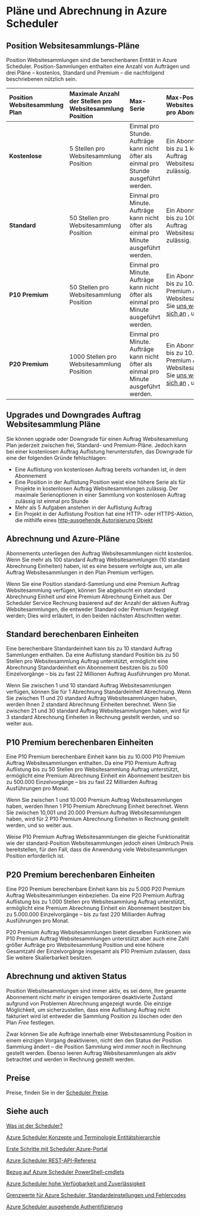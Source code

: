 <properties
 pageTitle="Pläne und Abrechnung in Azure Scheduler"
 description="Pläne und Abrechnung in Azure Scheduler"
 services="scheduler"
 documentationCenter=".NET"
 authors="derek1ee"
 manager="kevinlam1"
 editor=""/>
<tags
 ms.service="scheduler"
 ms.workload="infrastructure-services"
 ms.tgt_pltfrm="na"
 ms.devlang="dotnet"
 ms.topic="article"
 ms.date="08/18/2016"
 ms.author="deli"/>

# <a name="plans-and-billing-in-azure-scheduler"></a>Pläne und Abrechnung in Azure Scheduler

## <a name="job-collection-plans"></a>Position Websitesammlungs-Pläne

Position Websitesammlungen sind die berechenbaren Entität in Azure Scheduler. Position-Sammlungen enthalten eine Anzahl von Aufträgen und drei Pläne – kostenlos, Standard und Premium – die nachfolgend beschriebenen nützlich sein.

|**Position Websitesammlung Plan**|**Maximale Anzahl der Stellen pro Websitesammlung Position**|**Max-Serie**|**Max-Position Websitesammlungen pro Abonnement**|**Grenzwerte**|
|:---|:---|:---|:---|:---|
|**Kostenlose**|5 Stellen pro Websitesammlung Position|Einmal pro Stunde. Aufträge kann nicht öfter als einmal pro Stunde ausgeführt werden.|Ein Abonnement ist bis zu 1 kostenlosen Auftrag Websitesammlung zulässig.|[Http-ausgehende Autorisierung Objekt](scheduler-outbound-authentication.md) kann nicht verwendet werden.
|**Standard**|50 Stellen pro Websitesammlung Position|Einmal pro Minute. Aufträge kann nicht öfter als einmal pro Minute ausgeführt werden.|Ein Abonnement ist bis zu 100 standard Auftrag Websitesammlungen zulässig.|Zugriff auf alle Featuresatz von Scheduler|
|**P10 Premium**|50 Stellen pro Websitesammlung Position|Einmal pro Minute. Aufträge kann nicht öfter als einmal pro Minute ausgeführt werden.|Ein Abonnement kann bis zu 10.000 P10 Premium Auftrag Websitesammlungen. Sie <a href="mailto:wapteams@microsoft.com">uns wenden Sie sich an</a> , um weitere.|Zugriff auf alle Featuresatz von Scheduler|
|**P20 Premium**|1000 Stellen pro Websitesammlung Position|Einmal pro Minute. Aufträge kann nicht öfter als einmal pro Minute ausgeführt werden.|Ein Abonnement kann bis zu 10.000 P20 Premium Auftrag Websitesammlungen. Sie <a href="mailto:wapteams@microsoft.com">uns wenden Sie sich an</a> , um weitere.|Zugriff auf alle Featuresatz von Scheduler|

## <a name="upgrades-and-downgrades-of-job-collection-plans"></a>Upgrades und Downgrades Auftrag Websitesammlung Pläne

Sie können upgrade oder Downgrade für einen Auftrag Websitesammlung Plan jederzeit zwischen frei, Standard- und Premium-Pläne. Jedoch kann bei einer kostenlosen Auftrag Auflistung herunterstufen, das Downgrade für eine der folgenden Gründe fehlschlagen:

- Eine Auflistung von kostenlosen Auftrag bereits vorhanden ist, in dem Abonnement
- Eine Position in der Auflistung Position weist eine höhere Serie als für Projekte in kostenlosen Auftrag Websitesammlungen zulässig. Der maximale Serienoptionen in einer Sammlung von kostenlosen Auftrag zulässig ist einmal pro Stunde
- Mehr als 5 Aufgaben anstehen in der Auflistung Auftrag
- Ein Projekt in der Auflistung Position hat eine HTTP- oder HTTPS-Aktion, die mithilfe eines [http-ausgehende Autorisierung Objekt](scheduler-outbound-authentication.md)

## <a name="billing-and-azure-plans"></a>Abrechnung und Azure-Pläne

Abonnements unterliegen den Auftrag Websitesammlungen nicht kostenlos. Wenn Sie mehr als 100 standard Auftrag Websitesammlungen (10 standard Abrechnung Einheiten) haben, ist es eine bessere verfolgte aus, um alle Auftrag Websitesammlungen in den Plan Premium verfügen.

Wenn Sie eine Position standard-Sammlung und eine Premium Auftrag Websitesammlung verfügen, können Sie abgebucht ein standard Abrechnung Einheit _und_ eine Premium Abrechnung Einheit aus. Der Scheduler Service Rechnung basierend auf der Anzahl der aktiven Auftrag Websitesammlungen, die entweder Standard oder Premium festgelegt werden; Dies wird erläutert, in den beiden nächsten Abschnitten weiter.

## <a name="standard-billable-units"></a>Standard berechenbaren Einheiten

Eine berechenbare Standardeinheit kann bis zu 10 standard Auftrag Sammlungen enthalten. Da eine Auflistung standard Position bis zu 50 Stellen pro Websitesammlung Auftrag unterstützt, ermöglicht eine Abrechnung Standardeinheit ein Abonnement besitzen bis zu 500 Einzelvorgänge – bis zu fast 22 Millionen Auftrag Ausführungen pro Monat.

Wenn Sie zwischen 1 und 10 standard Auftrag Websitesammlungen verfügen, können Sie für 1 Abrechnung Standardeinheit Abrechnung. Wenn Sie zwischen 11 und 20 standard Auftrag Websitesammlungen haben, werden Ihnen 2 standard Abrechnung Einheiten berechnet. Wenn Sie zwischen 21 und 30 standard Auftrag Websitesammlungen haben, wird für 3 standard Abrechnung Einheiten in Rechnung gestellt werden, und so weiter aus.

## <a name="p10-premium-billable-units"></a>P10 Premium berechenbaren Einheiten

Eine P10 Premium berechenbare Einheit kann bis zu 10.000 P10 Premium Auftrag Websitesammlungen enthalten. Da eine P10 Premium Auftrag Auflistung bis zu 50 Stellen pro Websitesammlung Auftrag unterstützt, ermöglicht eine Premium Abrechnung Einheit ein Abonnement besitzen bis zu 500.000 Einzelvorgänge – bis zu fast 22 Milliarden Auftrag Ausführungen pro Monat.

Wenn Sie zwischen 1 und 10.000 Premium Auftrag Websitesammlungen haben, werden Ihnen 1 P10 Premium Abrechnung Einheit berechnet. Wenn Sie zwischen 10,001 und 20.000 Premium Auftrag Websitesammlungen haben, wird für 2 P10 Premium Abrechnung Einheiten in Rechnung gestellt werden, und so weiter aus.

Weise P10 Premium Auftrag Websitesammlungen die gleiche Funktionalität wie der standard-Position Websitesammlungen jedoch einen Umbruch Preis bereitstellen, für den Fall, dass die Anwendung viele Websitesammlungen Position erforderlich ist.

## <a name="p20-premium-billable-units"></a>P20 Premium berechenbaren Einheiten

Eine P20 Premium berechenbare Einheit kann bis zu 5.000 P20 Premium Auftrag Websitesammlungen einbeziehen. Da eine P20 Premium Auftrag Auflistung bis zu 1.000 Stellen pro Websitesammlung Auftrag unterstützt, ermöglicht eine Premium Abrechnung Einheit ein Abonnement besitzen bis zu 5.000.000 Einzelvorgänge – bis zu fast 220 Milliarden Auftrag Ausführungen pro Monat.

P20 Premium Auftrag Websitesammlungen bietet dieselben Funktionen wie P10 Premium Auftrag Websitesammlungen unterstützt aber auch eine Zahl größer Aufträge pro Websitesammlung Position und eine höhere Gesamtzahl der Einzelvorgänge insgesamt als P10 Premium zulassen, dass Sie weitere Skalierbarkeit besitzen.

## <a name="billing-and-active-status"></a>Abrechnung und aktiven Status

Position Websitesammlungen sind immer aktiv, es sei denn, Ihre gesamte Abonnement nicht mehr in einigen temporären deaktivierte Zustand aufgrund von Problemen Abrechnung angezeigt wurde. Die einzige Möglichkeit, um sicherzustellen, dass eine Auflistung Auftrag nicht fakturiert wird ist entweder die Sammlung Position zu löschen oder den Plan _Free_ festlegen.

Zwar können Sie alle Aufträge innerhalb einer Websitesammlung Position in einem einzigen Vorgang deaktivieren, nicht den den Status der Position Sammlung ändert – die Position Sammlung wird _immer noch_ in Rechnung gestellt werden. Ebenso leeren Auftrag Websitesammlungen als aktiv betrachtet und werden in Rechnung gestellt werden.

## <a name="pricing"></a>Preise

Preise, finden Sie in der [Scheduler Preise](https://azure.microsoft.com/pricing/details/scheduler/).

## <a name="see-also"></a>Siehe auch


 [Was ist der Scheduler?](scheduler-intro.md)

 [Azure Scheduler Konzepte und Terminologie Entitätshierarchie](scheduler-concepts-terms.md)

 [Erste Schritte mit Scheduler Azure-Portal](scheduler-get-started-portal.md)

 [Azure Scheduler REST-API-Referenz](https://msdn.microsoft.com/library/mt629143)

 [Bezug auf Azure Scheduler PowerShell-cmdlets](scheduler-powershell-reference.md)

 [Azure Scheduler hohe Verfügbarkeit und Zuverlässigkeit](scheduler-high-availability-reliability.md)

 [Grenzwerte für Azure Scheduler, Standardeinstellungen und Fehlercodes](scheduler-limits-defaults-errors.md)

 [Azure Scheduler ausgehende Authentifizierung](scheduler-outbound-authentication.md)
